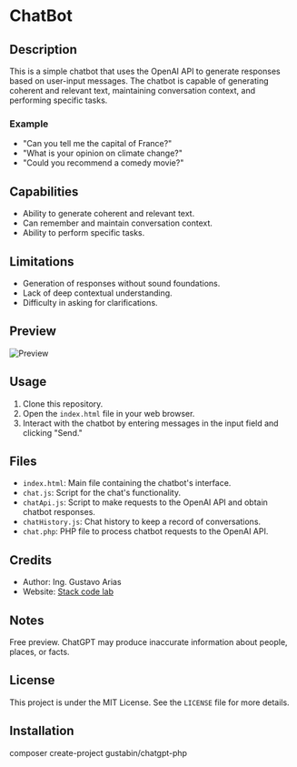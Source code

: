 # ChatBot

## Description

This is a simple chatbot that uses the OpenAI API to generate responses based on user-input messages. The chatbot is capable of generating coherent and relevant text, maintaining conversation context, and performing specific tasks.

### Example

- "Can you tell me the capital of France?"
- "What is your opinion on climate change?"
- "Could you recommend a comedy movie?"

## Capabilities

- Ability to generate coherent and relevant text.
- Can remember and maintain conversation context.
- Ability to perform specific tasks.

## Limitations

- Generation of responses without sound foundations.
- Lack of deep contextual understanding.
- Difficulty in asking for clarifications.

## Preview

![Preview](./img/favicon.ico)

## Usage

1. Clone this repository.
2. Open the `index.html` file in your web browser.
3. Interact with the chatbot by entering messages in the input field and clicking "Send."

## Files

- `index.html`: Main file containing the chatbot's interface.
- `chat.js`: Script for the chat's functionality.
- `chatApi.js`: Script to make requests to the OpenAI API and obtain chatbot responses.
- `chatHistory.js`: Chat history to keep a record of conversations.
- `chat.php`: PHP file to process chatbot requests to the OpenAI API.

## Credits

- Author: Ing. Gustavo Arias
- Website: [Stack code lab](https://stackcodelab.com/)

## Notes

Free preview. ChatGPT may produce inaccurate information about people, places, or facts.

## License

This project is under the MIT License. See the `LICENSE` file for more details.


## Installation
composer create-project gustabin/chatgpt-php
